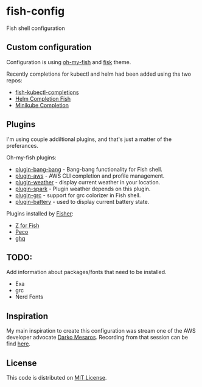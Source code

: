 # fish-config

Fish shell configuration

## Custom configuration

Configuration is using [oh-my-fish](https://github.com/oh-my-fish/oh-my-fish)
and [fisk](https://github.com/oh-my-fish/oh-my-fish/blob/master/docs/Themes.md#fisk) theme.

Recently completions for kubectl and helm had been added using ths two repos:
- [fish-kubectl-completions](https://github.com/evanlucas/fish-kubectl-completions)
- [Helm Completion Fish](https://helm.sh/docs/helm/helm_completion_fish/)
- [Minikube Completion](https://minikube.sigs.k8s.io/docs/commands/completion/)

## Plugins

I'm using couple addiltional plugins, and that's just a matter of the
preferances.

Oh-my-fish plugins:
- [plugin-bang-bang](https://github.com/oh-my-fish/plugin-bang-bang) - Bang-bang
  functionality for Fish shell.
- [plugin-aws](https://github.com/oh-my-fish/plugin-aws) - AWS CLI completion
  and profile management.
- [plugin-weather](https://github.com/oh-my-fish/plugin-weather) - display
  current weather in your location.
- [plugin-spark](https://github.com/oh-my-fish/plugin-spark) - Plugin weather
  depends on this plugin.
- [plugin-grc](https://github.com/oh-my-fish/plugin-grc) - support for grc
  colorizer in Fish shell.
- [plugin-battery](https://github.com/oh-my-fish/plugin-battery) - used to display current battery state.

Plugins installed by [Fisher](https://github.com/jorgebucaran/fisher):
- [Z for Fish](https://github.com/jethrokuan/z)
- [Peco](https://github.com/peco/peco)
- [ghq](https://github.com/x-motemen/ghq)

## TODO:

Add information about packages/fonts that need to be installed.
- Exa
- grc
- Nerd Fonts

## Inspiration

My main inspiration to create this configuration was stream one of the AWS developer advocate [Darko Mesaros](https://github.com/darko-mesaros).
Recording from that session can be find [here](https://www.youtube.com/watch?v=kPnYFsXml-I).

## License

This code is distributed on [MIT License](/LICENSE).
